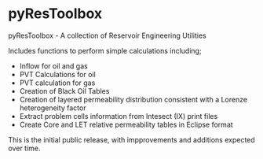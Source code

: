 # pyResToolbox
pyResToolbox - A collection of Reservoir Engineering Utilities

Includes functions to perform simple calculations including;
- Inflow for oil and gas
- PVT Calculations for oil
- PVT calculation for gas
- Creation of Black Oil Tables
- Creation of layered permeability distribution consistent with a Lorenze heterogeneity factor
- Extract problem cells information from Intesect (IX) print files
- Create Core and LET relative permeability tables in Eclipse format

This is the initial public release, with impprovements and additions expected over time.
